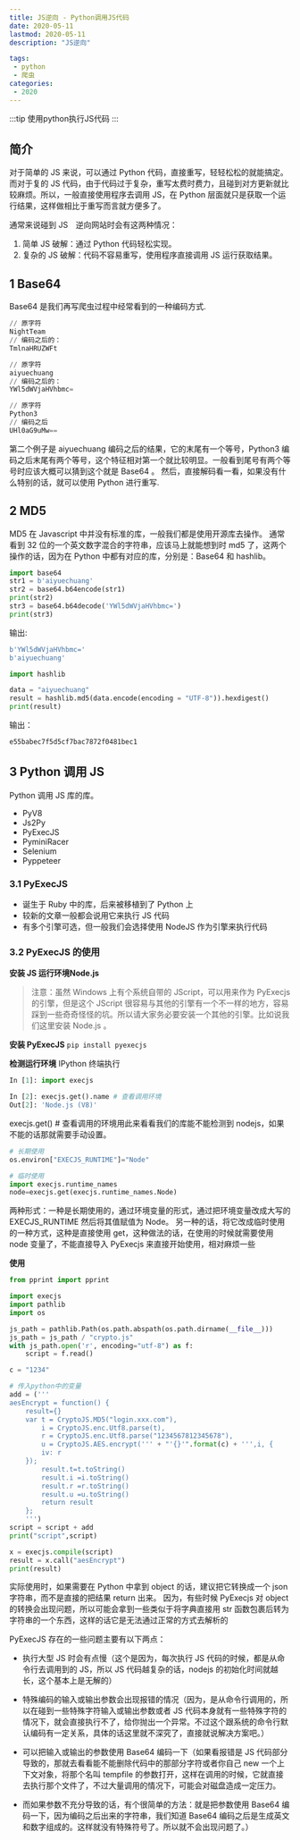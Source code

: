 ```yaml
---
title: JS逆向 - Python调用JS代码
date: 2020-05-11
lastmod: 2020-05-11
description: "JS逆向"

tags:
 - python
 - 爬虫
categories: 
 - 2020
---
```


:::tip
使用python执行JS代码
:::

<!-- more -->

## 简介
对于简单的 JS 来说，可以通过 Python 代码，直接重写，轻轻松松的就能搞定。 而对于复的 JS 代码，由于代码过于复杂，重写太费时费力，且碰到对方更新就比较麻烦。所以，一般直接使用程序去调用 JS，在 Python 层面就只是获取一个运行结果，这样做相比于重写而言就方便多了。

通常来说碰到 JS　逆向网站时会有这两种情况：
1. 简单 JS 破解：通过 Python 代码轻松实现。
2. 复杂的 JS 破解：代码不容易重写，使用程序直接调用 JS 运行获取结果。

## 1 Base64
Base64 是我们再写爬虫过程中经常看到的一种编码方式. 
``` py
// 原字符
NightTeam
// 编码之后的：
TmlnaHRUZWFt
```

``` py
// 原字符
aiyuechuang
// 编码之后的：
YWl5dWVjaHVhbmc=

// 原字符
Python3
// 编码之后
UHl0aG9uMw==
```

第二个例子是 aiyuechuang 编码之后的结果，它的末尾有一个等号，Python3 编码之后末尾有两个等号，这个特征相对第一个就比较明显。一般看到尾号有两个等号时应该大概可以猜到这个就是 Base64 。 然后，直接解码看一看，如果没有什么特别的话，就可以使用 Python 进行重写.

## 2 MD5
MD5 在 Javascript 中并没有标准的库，一般我们都是使用开源库去操作。
通常看到 32 位的一个英文数字混合的字符串，应该马上就能想到时 md5 了，这两个操作的话，因为在 Python 中都有对应的库，分别是：Base64 和 hashlib。
``` py
import base64  
str1 = b'aiyuechuang'
str2 = base64.b64encode(str1)
print(str2)
str3 = base64.b64decode('YWl5dWVjaHVhbmc=')
print(str3)
```

输出:
``` py
b'YWl5dWVjaHVhbmc='
b'aiyuechuang'
```

``` py
import hashlib

data = "aiyuechuang"
result = hashlib.md5(data.encode(encoding = "UTF-8")).hexdigest()
print(result)
```

输出：
``` py
e55babec7f5d5cf7bac7872f0481bec1
```

## 3 Python 调用 JS
Python 调用 JS 库的库。
* PyV8
* Js2Py
* PyExecJS
* PyminiRacer
* Selenium
* Pyppeteer

### 3.1 PyExecJS
* 诞生于 Ruby 中的库，后来被移植到了 Python 上
* 较新的文章一般都会说用它来执行 JS 代码
* 有多个引擎可选，但一般我们会选择使用 NodeJS 作为引擎来执行代码

### 3.2 PyExecJS 的使用
**安装 JS 运行环境Node.js**
> 注意：虽然 Windows 上有个系统自带的 JScript，可以用来作为 PyExecjs 的引擎，但是这个 JScript 很容易与其他的引擎有一个不一样的地方，容易踩到一些奇奇怪怪的坑。所以请大家务必要安装一个其他的引擎。比如说我们这里安装 Node.js 。

**安装 PyExecJS**
`pip install pyexecjs`

**检测运行环境**
IPython 终端执行
``` py
In [1]: import execjs

In [2]: execjs.get().name # 查看调用环境
Out[2]: 'Node.js (V8)'
```
execjs.get() # 查看调用的环境用此来看看我们的库能不能检测到 nodejs，如果不能的话那就需要手动设置。

``` py
# 长期使用
os.environ["EXECJS_RUNTIME"]="Node"

# 临时使用
import execjs.runtime_names
node=execjs.get(execjs.runtime_names.Node)
```
两种形式：一种是长期使用的，通过环境变量的形式，通过把环境变量改成大写的 EXECJS_RUNTIME 然后将其值赋值为 Node。 另一种的话，将它改成临时使用的一种方式，这种是直接使用 get，这种做法的话，在使用的时候就需要使用 node 变量了，不能直接导入 PyExecjs 来直接开始使用，相对麻烦一些

**使用**
``` py
from pprint import pprint

import execjs
import pathlib
import os

js_path = pathlib.Path(os.path.abspath(os.path.dirname(__file__)))
js_path = js_path / "crypto.js"
with js_path.open('r', encoding="utf-8") as f:
    script = f.read()

c = "1234"

# 传入python中的变量
add = ('''
aesEncrypt = function() {
    result={}
    var t = CryptoJS.MD5("login.xxx.com"),
        i = CryptoJS.enc.Utf8.parse(t),
        r = CryptoJS.enc.Utf8.parse("1234567812345678"),
        u = CryptoJS.AES.encrypt(''' + "'{}'".format(c) + ''',i, {
        iv: r
    });
        result.t=t.toString()
        result.i =i.toString()
        result.r =r.toString()
        result.u =u.toString()
        return result
    };
    ''')
script = script + add
print("script",script)

x = execjs.compile(script)
result = x.call("aesEncrypt")
print(result)
```

实际使用时，如果需要在 Python 中拿到 object 的话，建议把它转换成一个 json 字符串，而不是直接的把结果 return 出来。 因为，有些时候 PyExecjs 对 object 的转换会出现问题，所以可能会拿到一些类似于将字典直接用 str 函数包裹后转为字符串的一个东西，这样的话它是无法通过正常的方式去解析的

PyExecJS 存在的一些问题主要有以下两点：

* 执行大型 JS 时会有点慢（这个是因为，每次执行 JS 代码的时候，都是从命令行去调用到的 JS，所以 JS 代码越复杂的话，nodejs 的初始化时间就越长，这个基本上是无解的）

* 特殊编码的输入或输出参数会出现报错的情况（因为，是从命令行调用的，所以在碰到一些特殊字符输入或输出参数或者 JS 代码本身就有一些特殊字符的情况下，就会直接执行不了，给你抛出一个异常。不过这个跟系统的命令行默认编码有一定关系，具体的话这里就不深究了，直接就说解决方案吧。）

* 可以把输入或输出的参数使用 Base64 编码一下（如果看报错是 JS 代码部分导致的，那就去看看能不能删除代码中的那部分字符或者你自己 new 一个上下文对象，将那个名叫 tempfile 的参数打开，这样在调用的时候，它就直接去执行那个文件了，不过大量调用的情况下，可能会对磁盘造成一定压力。

* 而如果参数不充分导致的话，有个很简单的方法：就是把参数使用 Base64 编码一下，因为编码之后出来的字符串，我们知道 Base64 编码之后是生成英文和数字组成的。这样就没有特殊符号了。所以就不会出现问题了。）